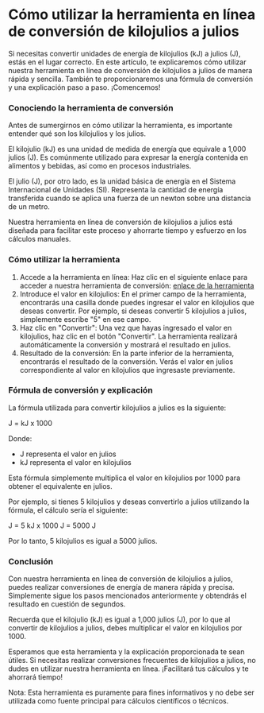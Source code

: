 Cómo utilizar la herramienta en línea de conversión de kilojulios a julios
==========================================================================

Si necesitas convertir unidades de energía de kilojulios (kJ) a julios (J), estás en el lugar correcto. En este artículo, te explicaremos cómo utilizar nuestra herramienta en línea de conversión de kilojulios a julios de manera rápida y sencilla. También te proporcionaremos una fórmula de conversión y una explicación paso a paso. ¡Comencemos!

### Conociendo la herramienta de conversión

Antes de sumergirnos en cómo utilizar la herramienta, es importante entender qué son los kilojulios y los julios.

El kilojulio (kJ) es una unidad de medida de energía que equivale a 1,000 julios (J). Es comúnmente utilizado para expresar la energía contenida en alimentos y bebidas, así como en procesos industriales.

El julio (J), por otro lado, es la unidad básica de energía en el Sistema Internacional de Unidades (SI). Representa la cantidad de energía transferida cuando se aplica una fuerza de un newton sobre una distancia de un metro.

Nuestra herramienta en línea de conversión de kilojulios a julios está diseñada para facilitar este proceso y ahorrarte tiempo y esfuerzo en los cálculos manuales.

### Cómo utilizar la herramienta

1. Accede a la herramienta en línea: Haz clic en el siguiente enlace para acceder a nuestra herramienta de conversión: [enlace de la herramienta](https://www.onlinecalculatorsfree.com/es/convert/kilojoules-to-joules.html)
2. Introduce el valor en kilojulios: En el primer campo de la herramienta, encontrarás una casilla donde puedes ingresar el valor en kilojulios que deseas convertir. Por ejemplo, si deseas convertir 5 kilojulios a julios, simplemente escribe "5" en ese campo.
3. Haz clic en "Convertir": Una vez que hayas ingresado el valor en kilojulios, haz clic en el botón "Convertir". La herramienta realizará automáticamente la conversión y mostrará el resultado en julios.
4. Resultado de la conversión: En la parte inferior de la herramienta, encontrarás el resultado de la conversión. Verás el valor en julios correspondiente al valor en kilojulios que ingresaste previamente.

### Fórmula de conversión y explicación

La fórmula utilizada para convertir kilojulios a julios es la siguiente:

J = kJ x 1000

Donde:

- J representa el valor en julios
- kJ representa el valor en kilojulios

Esta fórmula simplemente multiplica el valor en kilojulios por 1000 para obtener el equivalente en julios.

Por ejemplo, si tienes 5 kilojulios y deseas convertirlo a julios utilizando la fórmula, el cálculo sería el siguiente:

J = 5 kJ x 1000 J = 5000 J

Por lo tanto, 5 kilojulios es igual a 5000 julios.

### Conclusión

Con nuestra herramienta en línea de conversión de kilojulios a julios, puedes realizar conversiones de energía de manera rápida y precisa. Simplemente sigue los pasos mencionados anteriormente y obtendrás el resultado en cuestión de segundos.

Recuerda que el kilojulio (kJ) es igual a 1,000 julios (J), por lo que al convertir de kilojulios a julios, debes multiplicar el valor en kilojulios por 1000.

Esperamos que esta herramienta y la explicación proporcionada te sean útiles. Si necesitas realizar conversiones frecuentes de kilojulios a julios, no dudes en utilizar nuestra herramienta en línea. ¡Facilitará tus cálculos y te ahorrará tiempo!

Nota: Esta herramienta es puramente para fines informativos y no debe ser utilizada como fuente principal para cálculos científicos o técnicos.